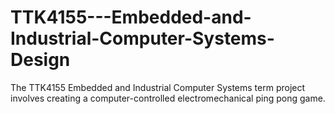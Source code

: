 # TTK4155---Embedded-and-Industrial-Computer-Systems-Design
The TTK4155 Embedded and Industrial Computer Systems term project involves creating a computer-controlled electromechanical ping pong game. 
